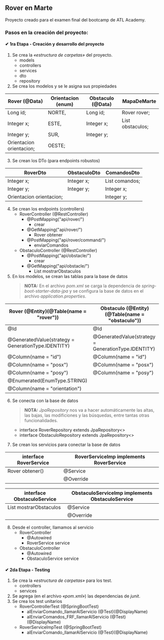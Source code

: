 ## Rover en Marte

Proyecto creado para el examen final del bootcamp de ATL Academy.

### Pasos en la creación del proyecto:

#### ✔ 1ra Etapa - Creación y desarrollo del proyecto
1. Se crea la _«estructura de carpetas»_ del proyecto.
    * models
    * controllers
    * services
    * dto
    * repository
2. Se crea los modelos y se le asigna sus propiedades

| Rover (@Data)            |Orientacion (enum)|Obstaculo (@Data)| MapaDeMarte                 |
|--------------------------|------------------|-----------------|-----------------------------|
| Long id;                 |NORTE,            |Long id;         | Rover rover;                |
| Integer x;               |ESTE,             |Integer x;       | List<Obstaculo> obstaculos; |
| Integer y;               |SUR,              |Integer y;       |                             |
| Orientacion orientacion; |OESTE;            |                 |                             |

3. Se crean los DTo (para endpoints robustos)

| RoverDto                 | ObstaculoDto | ComandosDto            |
|--------------------------|--------------|------------------------|
| Integer x;               | Integer x;   | List<String> comandos; |
| Integer y;               | Integer y;   | Integer x;             |
| Orientacion orientacion; |              | Integer y;             |
4. Se crean los endpoints (controllers)
    * RoverController (@RestController)
        * @PostMapping("api/rover/")
            * crear
        * @GetMapping("api/rover/")
            * Rover obtener
        * @PostMapping("api/rover/command/")
            * enviarComandos
    * ObstaculoController (@RestController)
        * @PostMapping("api/obstacle/")
            * crear
        * @GetMapping("api/obstacle/")
            * List<Obstaculo> mostrarObstaculos
5. En los modelos, se crean las tablas para la base de datos
   >**NOTA:** En el archivo _pom.xml_ se carga la dependencia de _spring-boot-starter-data-jpa_ y se configura la 
   base de datos en el archivo _application.properties_.

| **Rover** (@Entity)(@Table(name = "rover"))         | **Obstaculo** (@Entity)(@Table(name = "obstaculo")) |
|-----------------------------------------------------|-----------------------------------------------------|
| @Id                                                 | @Id                                                 |
| @GeneratedValue(strategy = GenerationType.IDENTITY) | @GeneratedValue(strategy = GenerationType.IDENTITY) |
| @Column(name = "id")                                | @Column(name = "id")                                |
| @Column(name = "posx")                              | @Column(name = "posx")                              |
| @Column(name = "posy")                              | @Column(name = "posy")                              |
| @Enumerated(EnumType.STRING)                        |                                                     |
| @Column(name = "orientation")                       |                                                     |
6. Se conecta con la base de datos
   >**NOTA:** _JpaRepository_ nos va a hacer automáticamente las altas, las bajas, las modificiones y las
      búsquedas, entre tantas otras funcionalidades.

    * interface RoverRepository extends JpaRepository<>
    * interface ObstaculoRepository extends JpaRepository<>
7. Se crean los servicios para conectar la base de datos

| **interface RoverService** | **RoverServiceImp implements RoverService** |
|----------------------------|---------------------------------------------|
| Rover obtener()            | @Service                                    |
|                            | @Override                                   |

| **interface ObstaculoService**    | **ObstaculoServiceImp implements ObstaculoService** |
|-----------------------------------|-----------------------------------------------------|
| List<Obstaculo> mostrarObstaculos | @Service                                            |
|                                   | @Override                                           |
8. Desde el controller, llamamos al servicio
    * RoverController
        * @Autowired
        * RoverService service
    * ObstaculoController
        * @Autowired
        * ObstaculoService service

#### ✔ 2da Etapa - Testing
1. Se crea la _«estructura de carpetas»_ para los test.
    * controllers
    * services
2. Se agrega (en el archivo _«pom.xml»_) las dependencias de _junit_.
3. Se crea los test unitarios
    * RoverControllerTest (@SpringBootTest)
        * alEnviarComando_llamarAlServicio (@Test)(@DisplayName)
        * alEnviarComandos_FRF_llamarAlServicio (@Test)(@DisplayName)
    * RoverServiceImpTest (@SpringBootTest)
        * alEnviarComando_llamarAlServicio (@Test)(@DisplayName)
